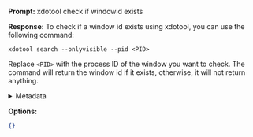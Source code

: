 **Prompt:**
xdotool check if windowid exists

**Response:**
To check if a window id exists using xdotool, you can use the following command:

```
xdotool search --onlyvisible --pid <PID>
```

Replace `<PID>` with the process ID of the window you want to check. The command will return the window id if it exists, otherwise, it will not return anything.

<details><summary>Metadata</summary>

- Duration: 9227 ms
- Datetime: 2023-10-16T15:02:15.476484
- Model: gpt-3.5-turbo-0613

</details>

**Options:**
```json
{}
```

